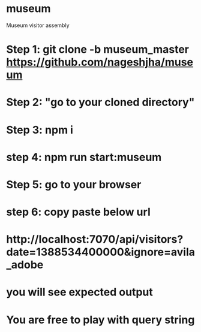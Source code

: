 # museum
Museum visitor assembly
# Step 1:  git clone -b museum_master https://github.com/nageshjha/museum
# Step 2: "go to your cloned directory" 
# Step 3: npm i
# step 4: npm run start:museum
# Step 5: go to your browser 
# step 6: copy paste below url 
# http://localhost:7070/api/visitors?date=1388534400000&ignore=avila_adobe
# you will see expected output 
# You are free to play with query string
